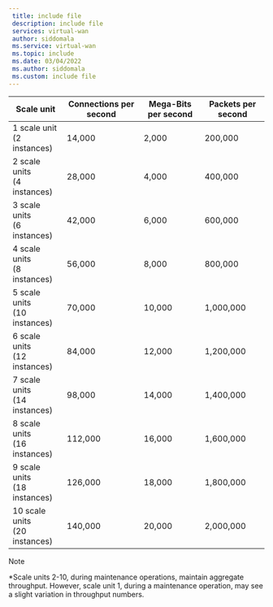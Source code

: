 ```yaml
---
 title: include file
 description: include file
 services: virtual-wan
 author: siddomala
 ms.service: virtual-wan
 ms.topic: include
 ms.date: 03/04/2022
 ms.author: siddomala
 ms.custom: include file
---
```


| **Scale unit** | **Connections per second** | **Mega-Bits per second** | **Packets per second** |
|---|---|---|---| 
|1 scale unit <br> (2 instances) | 14,000 | 2,000 | 200,000
|2 scale units <br> (4 instances) | 28,000 | 4,000 | 400,000
|3 scale units <br> (6 instances) | 42,000 | 6,000 | 600,000
|4 scale units <br> (8 instances) | 56,000 | 8,000 | 800,000
|5 scale units <br> (10 instances) | 70,000 | 10,000 | 1,000,000
|6 scale units <br> (12 instances) | 84,000 | 12,000 | 1,200,000
|7 scale units <br> (14 instances) | 98,000 | 14,000 | 1,400,000
|8 scale units <br> (16 instances) | 112,000 | 16,000 | 1,600,000
|9 scale units <br> (18 instances) | 126,000 | 18,000 | 1,800,000
|10 scale units <br> (20 instances) | 140,000 | 20,000 | 2,000,000

>[!NOTE]
>*Scale units 2-10, during maintenance operations, maintain aggregate throughput. However, scale unit 1, during a maintenance operation, may see a slight variation in throughput numbers.  
